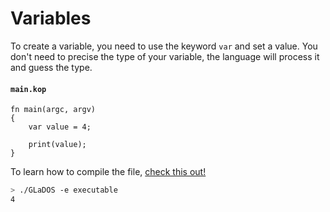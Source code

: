 # Variables

To create a variable, you need to use the keyword `var` and set a value. You don't need to precise the type of your variable, the language will process it and guess the type.

#### **`main.kop`**
```
fn main(argc, argv)
{
	var value = 4;

	print(value);
}
```

To learn how to compile the file, [check this out!](./compile_and_run.md)

```sh
> ./GLaDOS -e executable
4
```
